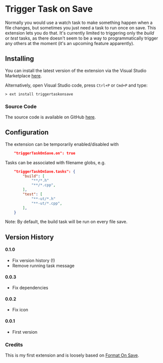 # Trigger Task on Save

Normally you would use a watch task to make something happen when a file changes, but sometimes you just need a task to run once on save. This extension lets you do that. It's currently limited to triggering only the *build* or *test* tasks, as there doesn't seem to be a way to programmatically trigger any others at the moment (it's an upcoming feature apparently).

## Installing

You can install the latest version of the extension via the Visual Studio Marketplace [here](https://marketplace.visualstudio.com/items?itemName=Gruntfuggly.triggertaskonsave).

Alternatively, open Visual Studio code, press `Ctrl+P` or `Cmd+P` and type:

    > ext install triggertaskonsave

### Source Code

The source code is available on GitHub [here](https://github.com/Gruntfuggly/triggertaskonsave).

## Configuration

The extension can be temporarily enabled/disabled with

```json
    "triggerTaskOnSave.on": true
```

Tasks can be associated with filename globs, e.g.

```json
    "triggerTaskOnSave.tasks": {
        "build": [
            "**/*.h"
            "**/*.cpp",
        ],
        "test": [
            "**-ut/*.h"
            "**-ut/*.cpp",
        ],
    }
```

Note: By default, the build task will be run on every file save.

## Version History

#### 0.1.0
- Fix version history (!)
- Remove running task message

#### 0.0.3
- Fix dependencies

#### 0.0.2
- Fix icon

#### 0.0.1
- First version

### Credits

This is my first extension and is loosely based on [Format On Save](https://marketplace.visualstudio.com/items?itemName=gyuha.format-on-save).
